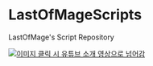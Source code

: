 # LastOfMageScripts

LastOfMage's Script Repository

[![이미지 클릭 시 유튜브 소개 영상으로 넘어감](https://github.com/Team-Omoshiroi/LastOfMageScripts/assets/96556920/a5b32339-df49-43a2-a79e-18fb8c22d364)](https://youtu.be/anLzbFqLt1k?si=2c7ERZmQFTP7PROx)
